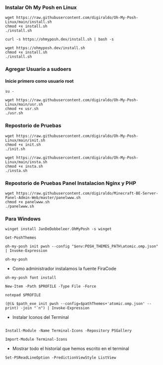 ### Instalar Oh My Posh en Linux


```
wget https://raw.githubusercontent.com/digiraldo/Oh-My-Posh-Linux/main/install.sh
chmod +x install.sh
./install.sh
```
```
curl -s https://ohmyposh.dev/install.sh | bash -s
```
```
wget https://ohmyposh.dev/install.sh
chmod +x install.sh
./install.sh
```

### Agregar Usuario a sudoers
#### Inicie primero como usuario root
```
su -
```
```
wget https://raw.githubusercontent.com/digiraldo/Oh-My-Posh-Linux/main/usr.sh
chmod +x usr.sh
./usr.sh
```

### Repostorio de Pruebas


```
wget https://raw.githubusercontent.com/digiraldo/Oh-My-Posh-Linux/main/init.sh
chmod +x init.sh
./init.sh
```
```
wget https://raw.githubusercontent.com/digiraldo/Oh-My-Posh-Linux/main/insta.sh
chmod +x insta.sh
./insta.sh
```

### Repostorio de Pruebas Panel Instalacion Nginx y PHP
```
wget https://raw.githubusercontent.com/digiraldo/Minecraft-BE-Server-Panel-Admin-Web/master/panelwww.sh
chmod +x panelwww.sh
./panelwww.sh
```

### Para Windows
```
winget install JanDeDobbeleer.OhMyPosh -s winget
```
```
Get-PoshThemes
```
```
oh-my-posh init pwsh --config "$env:POSH_THEMES_PATH\atomic.omp.json" | Invoke-Expression
```
```
oh-my-posh
```
* Como administrador instalamos la fuente FiraCode
```
oh-my-posh font install
```
```
New-Item -Path $PROFILE -Type File -Force
```
```
notepad $PROFILE
```
```
(@(& $path_exe init pwsh --config=$pathThemes+'atomic.omp.json' --print) -join "`n") | Invoke-Expression
```
* Instalar Iconos del Terminal
```
```
```
Install-Module -Name Terminal-Icons -Repository PSGallery
```
```
Import-Module Terminal-Icons
```
* Mostrar todo el historial que hemos escrito en el terminal
```
Set-PSReadLineOption -PredictionViewStyle ListView
```

